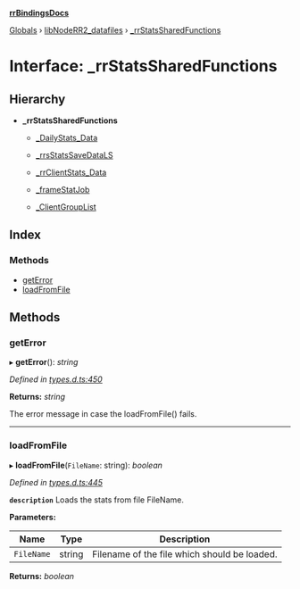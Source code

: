 **[rrBindingsDocs](../README.md)**

[Globals](../README.md) › [libNodeRR2_datafiles](../modules/libnoderr2_datafiles.md) › [_rrStatsSharedFunctions](libnoderr2_datafiles._rrstatssharedfunctions.md)

# Interface: _rrStatsSharedFunctions

## Hierarchy

* **_rrStatsSharedFunctions**

  * [_DailyStats_Data](libnoderr2_datafiles._dailystats_data.md)

  * [_rrsStatsSaveDataLS](libnoderr2_datafiles._rrsstatssavedatals.md)

  * [_rrClientStats_Data](libnoderr2_datafiles._rrclientstats_data.md)

  * [_frameStatJob](libnoderr2_datafiles._framestatjob.md)

  * [_ClientGroupList](libnoderr2_datafiles._clientgrouplist.md)

## Index

### Methods

* [getError](libnoderr2_datafiles._rrstatssharedfunctions.md#geterror)
* [loadFromFile](libnoderr2_datafiles._rrstatssharedfunctions.md#loadfromfile)

## Methods

###  getError

▸ **getError**(): *string*

*Defined in [types.d.ts:450](https://github.com/Novalis15/RoyalRender-OpenExtensions/blob/5ba4523/rrNodeJS_rrBindings/nodeJS/lx64/v6/types.d.ts#L450)*

**Returns:** *string*

The error message in case the loadFromFile() fails.

___

###  loadFromFile

▸ **loadFromFile**(`FileName`: string): *boolean*

*Defined in [types.d.ts:445](https://github.com/Novalis15/RoyalRender-OpenExtensions/blob/5ba4523/rrNodeJS_rrBindings/nodeJS/lx64/v6/types.d.ts#L445)*

**`description`** Loads the stats from file FileName.

**Parameters:**

Name | Type | Description |
------ | ------ | ------ |
`FileName` | string | Filename of the file which should be loaded.  |

**Returns:** *boolean*